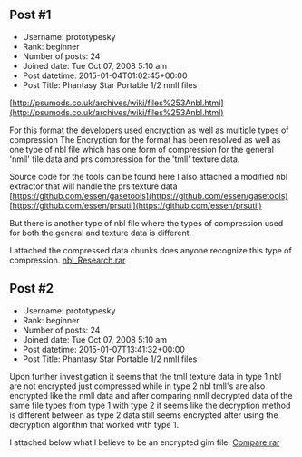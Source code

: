 ## Post #1
- Username: prototypesky
- Rank: beginner
- Number of posts: 24
- Joined date: Tue Oct 07, 2008 5:10 am
- Post datetime: 2015-01-04T01:02:45+00:00
- Post Title: Phantasy Star Portable 1/2 nmll files

[http://psumods.co.uk/archives/wiki/files%253Anbl.html](http://psumods.co.uk/archives/wiki/files%253Anbl.html)

For this format the developers used encryption as well as multiple types of compression
The Encryption for the format has been resolved as well as one type of nbl file which
has one form of compression for the general 'nmll' file data and prs compression for 
the 'tmll' texture data.

Source code for the tools can be found here I also attached a modified nbl extractor that will handle the prs texture data
[https://github.com/essen/gasetools](https://github.com/essen/gasetools)
[https://github.com/essen/prsutil](https://github.com/essen/prsutil)

But there is another type of nbl file where the types of compression used for both the general and texture
data is different.

I attached the compressed data chunks does anyone recognize this type of compression.
[nbl_Research.rar](https://xentaxbackup.github.io/file/8428_nbl_Research.rar)
## Post #2
- Username: prototypesky
- Rank: beginner
- Number of posts: 24
- Joined date: Tue Oct 07, 2008 5:10 am
- Post datetime: 2015-01-07T13:41:32+00:00
- Post Title: Phantasy Star Portable 1/2 nmll files

Upon further investigation it seems that the tmll texture data in type 1 nbl are not encrypted just compressed
while in type 2 nbl tmll's are also encrypted like the nmll data and after comparing nmll decrypted data of the same file types from type 1 with type 2
it seems like the decryption method is different between as type 2 data still seems encrypted after using the decryption algorithm that worked with type 1.

I attached below what I believe to be an encrypted gim file.
[Compare.rar](https://xentaxbackup.github.io/file/8442_Compare.rar)
